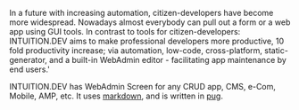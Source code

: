 In a future with increasing automation, citizen-developers have become more widespread. Nowadays almost everybody can pull out a form or a web app using GUI tools.
In contrast to tools for citizen-developers: INTUITION.DEV aims to make professional developers more productive, 10 fold productivity increase; via automation, low-code, cross-platform, static-generator, and a built-in WebAdmin editor - facilitating app maintenance by end users.'

INTUITION.DEV has WebAdmin Screen for any CRUD app, CMS, e-Com, Mobile, AMP, etc.  It uses [markdown](https://daringfireball.net/projects/markdown/syntax), and is written in [pug](https://pugjs.org/language/tags.html).
